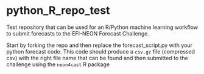# python_R_repo_test

Test repository that can be used for an R/Python machine learning workflow to submit forecasts to the EFI-NEON Forecast Challenge.

Start by forking the repo and then replace the forecast_script.py with your python forecast code. This code should produce a `csv.gz` file (compressed csv)  with the right file name that can be found and then submitted to the challenge using the `neon4cast` R package 
